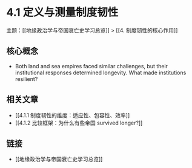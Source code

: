# 4.1 定义与测量制度韧性

主题：[[地缘政治学与帝国衰亡史学习总览]] > [[4. 制度韧性的核心作用]]

## 核心概念

- Both land and sea empires faced similar challenges, but their institutional responses determined longevity. What made institutions resilient?

## 相关文章

- [[4.1.1 制度韧性的维度：适应性、包容性、效率]]
- [[4.1.2 比较框架：为什么有些帝国 survived longer?]]

## 链接

- [[地缘政治学与帝国衰亡史学习总览]]
